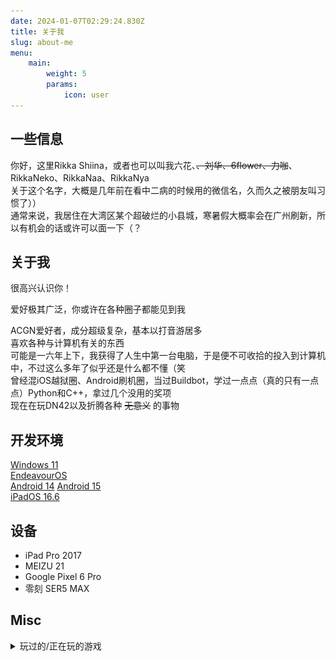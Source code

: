 ```yaml
---
date: 2024-01-07T02:29:24.830Z
title: 关于我
slug: about-me
menu:
    main:
        weight: 5
        params: 
            icon: user
---
```


## 一些信息
你好，这里Rikka Shiina，或者也可以叫我六花、~~、刘华、6flower、力咖~~、RikkaNeko、RikkaNaa、RikkaNya  
关于这个名字，大概是几年前在看中二病的时候用的微信名，久而久之被朋友叫习惯了））  
通常来说，我居住在大湾区某个超破烂的小县城，寒暑假大概率会在广州刷新，所以有机会的话或许可以面一下（？  

## 关于我

很高兴认识你！  
  
爱好极其广泛，你或许在各种圈子都能见到我  
  
ACGN爱好者，成分超级复杂，基本以打音游居多  
喜欢各种与计算机有关的东西  
可能是一六年上下，我获得了人生中第一台电脑，于是便不可收拾的投入到计算机中，不过这么多年了似乎还是什么都不懂（笑  
曾经混iOS越狱圈、Android刷机圈，当过Buildbot，学过一点点（真的只有一点点）Python和C++，拿过几个没用的奖项  
现在在玩DN42以及折腾各种 ~~无意义~~ 的事物  

## 开发环境
[Windows 11](https://www.microsoft.com/zh-cn/software-download/windows11)  
[EndeavourOS](https://endeavouros.com/)  
[Android 14](https://www.android.com/android-14/)
[Android 15](https://www.android.com/android-15/)  
[iPadOS 16.6](https://support.apple.com/zh-cn/108050)

## 设备
- iPad Pro 2017  
- MEIZU 21  
- Google Pixel 6 Pro
- 零刻 SER5 MAX

## Misc
<details>  
<summary>玩过的/正在玩的游戏</summary>  

**Chunithm**  
Luminous  
![Luminous](Luminous.webp)   
国服  
![国服](Chunithm.webp)  

**maimai DX**  
国服  
![国服](maimai.webp)  
**Phigros**  

RKS: 15.00  

**Project Sekai**  
台服 ID: 7141744334939904769  

**1999**  
ID: 100970308  

**Minecraft**  
Java Edition: RikkaNaa  
BakaXL: Rikkawa#5148  

**明日方舟**  
忘记了

</details>